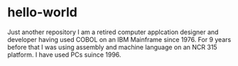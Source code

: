# hello-world
Just another repository
I am a retired computer applcation designer and developer having used COBOL on an IBM Mainframe since 1976. For 9 years before that I was using assembly and machine language on an NCR 315 platform. I have used PCs suince 1996.
